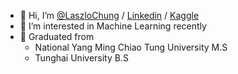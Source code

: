 - 👋 Hi, I’m [@LaszloChung](https://github.com/LaszloChung) / [Linkedin](https://www.linkedin.com/in/laszlotw/) / [Kaggle](https://www.kaggle.com/laszlore/competitions)
- 👀 I’m interested in Machine Learning recently
- 🌱 Graduated from
  -  National Yang Ming Chiao Tung University M.S
  -  Tunghai University B.S
